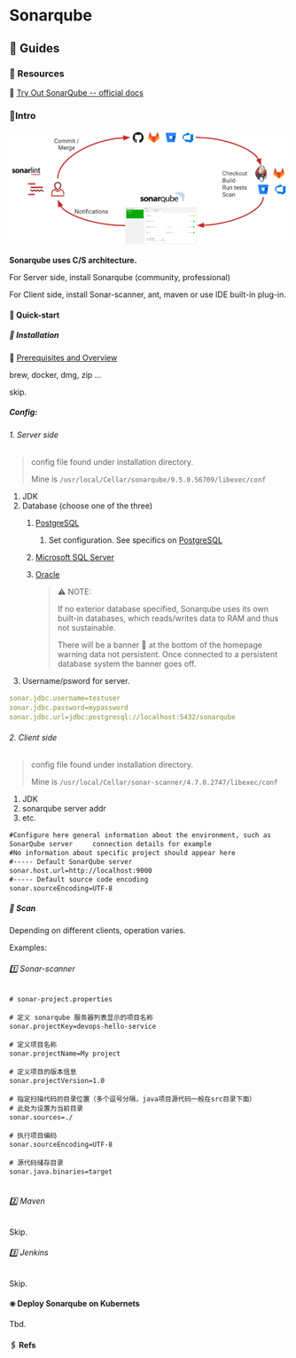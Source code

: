 # Sonarqube

## 👀 Guides

### 🎁 Resources

📂 [Try Out SonarQube -- official docs](https://docs.sonarqube.org/latest/)



### 🚪Intro

![SonarQube Instance Components](../../../../../../../Assets/Pics/dev-cycle.png)



**Sonarqube uses C/S architecture.** 

For Server side, install Sonarqube (community, professional)

For Client side, install Sonar-scanner, ant, maven or use IDE built-in plug-in. 



#### 💨 Quick-start

##### 🔨 Installation

👀 [Prerequisites and Overview](https://docs.sonarqube.org/latest/requirements/requirements/)

brew, docker, dmg, zip ...

skip.

 

##### Config:

###### 1. Server side

> config file found under installation directory. 
>
> Mine is `/usr/local/Cellar/sonarqube/9.5.0.56709/libexec/conf`



1. JDK
2. Database (choose one of the three)
   1. [PostgreSQL](http://www.postgresql.org/)

      1. Set configuration. See specifics on  [PostgreSQL](../PostgreSQL/Intro.md) 
   2. [Microsoft SQL Server](http://www.microsoft.com/sqlserver/)
   3. [Oracle](http://www.oracle.com/database/)

      > ⚠️ NOTE:
      >
      > If no exterior database specified, Sonarqube uses its own built-in databases, which reads/writes data to RAM and thus not sustainable. 
      >
      > There will be a banner 🥓 at the bottom of the homepage warning data not persistent. Once connected to a persistent database system the banner goes off. 
3. Username/psword for server. 



```yaml
sonar.jdbc.username=testuser
sonar.jdbc.password=mypassword
sonar.jdbc.url=jdbc:postgresql://localhost:5432/sonarqube
```





###### 2. Client side

> config file found under installation directory. 
>
> Mine is `/usr/local/Cellar/sonar-scanner/4.7.0.2747/libexec/conf`



1. JDK
2. sonarqube server addr
3. etc. 

```properties
#Configure here general information about the environment, such as SonarQube server     connection details for example
#No information about specific project should appear here
#----- Default SonarQube server
sonar.host.url=http://localhost:9000
#----- Default source code encoding
sonar.sourceEncoding=UTF-8
```





##### 🔎 Scan

Depending on different clients, operation varies. 

Examples:

######  1️⃣ Sonar-scanner

```properties
# sonar-project.properties 

# 定义 sonarqube 服务器列表显示的项目名称
sonar.projectKey=devops-hello-service
 
# 定义项目名称
sonar.projectName=My project
 
# 定义项目的版本信息
sonar.projectVersion=1.0
 
# 指定扫描代码的目录位置（多个逗号分隔，java项目源代码一般在src目录下面）
# 此处为设置为当前目录
sonar.sources=./
 
# 执行项目编码
sonar.sourceEncoding=UTF-8

# 源代码储存目录
sonar.java.binaries=target
 
```



###### 2️⃣ Maven

Skip.



###### 3️⃣ Jenkins

Skip.



#### ⎈ Deploy Sonarqube on Kubernets

Tbd. 





#### 🖇 Refs

[SonarQube 03 SonarScanner的使用 java项目扫描]:https://blog.csdn.net/qq_34556414/article/details/117621335

